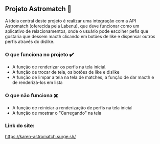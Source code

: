 ## Projeto Astromatch :rocket:
A ideia central deste projeto é realizar uma integração com a API Astromatch (oferecida pela Labenu), que deve funcionar como um aplicativo de relacionamentos, onde o usuário pode escolher pefis que gostaria que dessem macth clicando em botões de like e dispensar outros perfis através do dislike.

### O que funciona no projeto :heavy_check_mark:
- A função de renderizar os perfis na tela inicial. 
- A função de trocar de tela, os botões de like e dislike 
- A função de limpar a tela na tela de matches, a função de dar macth e de renderizá-los em lista

### O que não funciona :heavy_multiplication_x:
- A função de reiniciar a renderização de perfis na tela inicial
- A função de mostrar o "Carregando" na tela

### Link do site:
https://karen-astromatch.surge.sh/